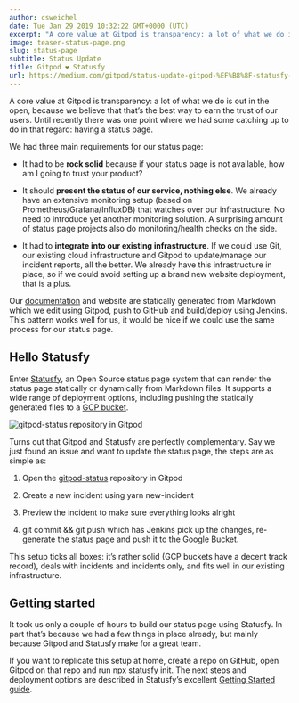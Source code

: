 ```yaml
---
author: csweichel
date: Tue Jan 29 2019 10:32:22 GMT+0000 (UTC)
excerpt: "A core value at Gitpod is transparency: a lot of what we do is out in the open, because we believe that that’s the best way to earn the"
image: teaser-status-page.png
slug: status-page
subtitle: Status Update
title: Gitpod ❤️ Statusfy
url: https://medium.com/gitpod/status-update-gitpod-%EF%B8%8F-statusfy-ed8266d63a20
---
```


A core value at Gitpod is transparency: a lot of what we do is out in the open, because we believe that that’s the best way to earn the trust of our users. Until recently there was one point where we had some catching up to do in that regard: having a status page.

We had three main requirements for our status page:

- It had to be **rock solid** because if your status page is not available, how am I going to trust your product?

- It should **present the status of our service, nothing else**. We already have an extensive monitoring setup (based on Prometheus/Grafana/InfluxDB) that watches over our infrastructure. No need to introduce yet another monitoring solution. A surprising amount of status page projects also do monitoring/health checks on the side.

- It had to **integrate into our existing infrastructure**. If we could use Git, our existing cloud infrastructure and Gitpod to update/manage our incident reports, all the better. We already have this infrastructure in place, so if we could avoid setting up a brand new website deployment, that is a plus.

Our [documentation](https://github.com/gitpod-io/gitpod-docs) and website are statically generated from Markdown which we edit using Gitpod, push to GitHub and build/deploy using Jenkins. This pattern works well for us, it would be nice if we could use the same process for our status page.

## Hello Statusfy

Enter [Statusfy](https://statusfy.co/), an Open Source status page system that can render the status page statically or dynamically from Markdown files. It supports a wide range of deployment options, including pushing the statically generated files to a [GCP bucket](https://cloud.google.com/storage/docs/key-terms#buckets).

![gitpod-status repository in Gitpod](https://cdn-images-1.medium.com/max/7088/1*8yRrsPnasOhAbZ9CbsTTIg.png)

Turns out that Gitpod and Statusfy are perfectly complementary. Say we just found an issue and want to update the status page, the steps are as simple as:

1. Open the [gitpod-status](https://github.com/gitpod-io/gitpod-status) repository in Gitpod

1. Create a new incident using yarn new-incident

1. Preview the incident to make sure everything looks alright

1. git commit && git push which has Jenkins pick up the changes, re-generate the status page and push it to the Google Bucket.

This setup ticks all boxes: it’s rather solid (GCP buckets have a decent track record), deals with incidents and incidents only, and fits well in our existing infrastructure.

## Getting started

It took us only a couple of hours to build our status page using Statusfy. In part that’s because we had a few things in place already, but mainly because Gitpod and Statusfy make for a great team.

If you want to replicate this setup at home, create a repo on GitHub, open Gitpod on that repo and run npx statusfy init. The next steps and deployment options are described in Statusfy’s excellent [Getting Started guide](https://docs.statusfy.co/guide/getting-started.html#installation).
